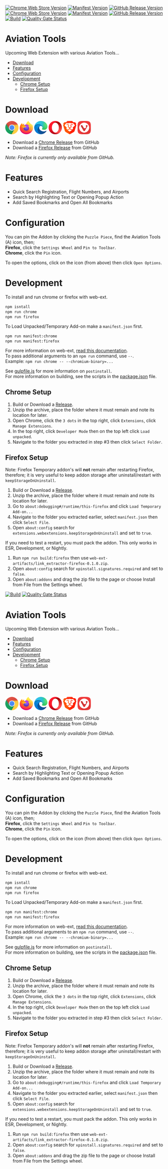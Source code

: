 [![Chrome Web Store Version](https://img.shields.io/chrome-web-store/v/cjjhackeogffajjndfhemgniokonimin?label=chrome&logo=googlechrome)](https://chrome.google.com/webstore/detail/aviation-tools/cjjhackeogffajjndfhemgniokonimin)
[![Manifest Version](https://img.shields.io/github/manifest-json/v/cssnr/aviation-tools?filename=manifest.json&logo=json&label=manifest)](https://github.com/cssnr/aviation-tools/blob/master/manifest.json)
[![GitHub Release Version](https://img.shields.io/github/v/release/cssnr/aviation-tools?logo=github)](https://github.com/cssnr/aviation-tools/releases/latest)[![Chrome Web Store Version](https://img.shields.io/chrome-web-store/v/cjjhackeogffajjndfhemgniokonimin?label=chrome&logo=googlechrome)](https://chrome.google.com/webstore/detail/aviation-tools/cjjhackeogffajjndfhemgniokonimin)
[![Manifest Version](https://img.shields.io/github/manifest-json/v/cssnr/aviation-tools?filename=manifest.json&logo=json&label=manifest)](https://github.com/cssnr/aviation-tools/blob/master/manifest.json)
[![GitHub Release Version](https://img.shields.io/github/v/release/cssnr/aviation-tools?logo=github)](https://github.com/cssnr/aviation-tools/releases/latest)
[![Build](https://github.com/cssnr/aviation-tools/actions/workflows/build.yaml/badge.svg)](https://github.com/cssnr/aviation-tools/actions/workflows/build.yaml)
[![Quality Gate Status](https://sonarcloud.io/api/project_badges/measure?project=cssnr_aviation-tools&metric=alert_status&label=quality)](https://sonarcloud.io/summary/overall?id=cssnr_aviation-tools)
# Aviation Tools

Upcoming Web Extension with various Aviation Tools...

*   [Download](#download)
*   [Features](#features)
*   [Configuration](#configuration)
*   [Development](#development)
    -   [Chrome Setup](#chrome-setup)
    -   [Firefox Setup](#firefox-setup)

# Download

<a href="https://chrome.google.com/webstore/detail/aviation-tools/cjjhackeogffajjndfhemgniokonimin" target="_blank">
    <img alt="Chrome" src="https://raw.githubusercontent.com/raivo-otp/issuer-icons/master/vectors/google.com/google-chrome.svg" width="42" height="42" /></a>
<a href="https://github.com/cssnr/aviation-tools/releases/latest/download/aviation_tools-firefox.xpi" target="_blank">
    <img alt="Firefox" src="https://raw.githubusercontent.com/raivo-otp/issuer-icons/master/vectors/firefox.com/firefox.svg" width="42" height="42" /></a>
<a href="https://chrome.google.com/webstore/detail/aviation-tools/cjjhackeogffajjndfhemgniokonimin" target="_blank">
    <img alt="Edge" src="https://raw.githubusercontent.com/raivo-otp/issuer-icons/master/vectors/microsoft.com/microsoft-edge.svg" width="42" height="42" /></a>
<a href="https://chrome.google.com/webstore/detail/aviation-tools/cjjhackeogffajjndfhemgniokonimin" target="_blank">
    <img alt="Opera" src="https://raw.githubusercontent.com/raivo-otp/issuer-icons/master/vectors/opera.com/opera.svg" width="42" height="42" /></a>
<a href="https://chrome.google.com/webstore/detail/aviation-tools/cjjhackeogffajjndfhemgniokonimin" target="_blank">
    <img alt="Brave" src="https://raw.githubusercontent.com/raivo-otp/issuer-icons/master/vectors/brave.com/brave.svg" width="42" height="42" /></a>
<a href="https://chrome.google.com/webstore/detail/aviation-tools/cjjhackeogffajjndfhemgniokonimin" target="_blank">
    <img alt="Vivaldi" src="https://raw.githubusercontent.com/raivo-otp/issuer-icons/master/vectors/vivaldi.com/vivaldi.svg" width="42" height="42" /></a>

  
*   Download a [Chrome Release](https://github.com/cssnr/aviation-tools/releases/latest/download/aviation_tools-chrome.crx) from GitHub
*   Download a [Firefox Release](https://github.com/cssnr/aviation-tools/releases/latest/download/aviation_tools-firefox.xpi) from GitHub

_Note: Firefox is currently only available from GitHub._

# Features

*   Quick Search Registration, Flight Numbers, and Airports
*   Search by Highlighting Text or Opening Popup Action
*   Add Saved Bookmarks and Open All Bookmarks

# Configuration

You can pin the Addon by clicking the `Puzzle Piece`, find the Aviation Tools (A) icon, then;  
**Firefox**, click the `Settings Wheel` and `Pin to Toolbar`.  
**Chrome**, click the `Pin` icon.  

To open the options, click on the icon (from above) then click `Open Options`.

# Development

To install and run chrome or firefox with web-ext.
```shell
npm isntall
npm run chrome
npm run firefox
```

To Load Unpacked/Temporary Add-on make a `manifest.json` first.
```shell
npm run manifest:chrome
npm run manifest:firefox
```

For more information on web-ext, [read this documentation](https://extensionworkshop.com/documentation/develop/web-ext-command-reference/).  
To pass additional arguments to an `npm run` command, use `--`.  
Example: `npm run chrome -- --chromium-binary=...`  

See [gulpfile.js](gulpfile.js) for more information on `postinstall`.  
For more information on building, see the scripts in the [package.json](package.json) file.  

## Chrome Setup

1.  Build or Download a [Release](https://github.com/cssnr/aviation-tools/releases).
1.  Unzip the archive, place the folder where it must remain and note its location for later.
1.  Open Chrome, click the `3 dots` in the top right, click `Extensions`, click `Manage Extensions`.
1.  In the top right, click `Developer Mode` then on the top left click `Load unpacked`.
1.  Navigate to the folder you extracted in step #3 then click `Select Folder`.

## Firefox Setup

Note: Firefox Temporary addon's will **not** remain after restarting Firefox, therefore;
it is very useful to keep addon storage after uninstall/restart with `keepStorageOnUninstall`.

1.  Build or Download a [Release](https://github.com/cssnr/aviation-tools/releases).
1.  Unzip the archive, place the folder where it must remain and note its location for later.
1.  Go to `about:debugging#/runtime/this-firefox` and click `Load Temporary Add-on...`
1.  Navigate to the folder you extracted earlier, select `manifest.json` then click `Select File`.
1.  Open `about:config` search for `extensions.webextensions.keepStorageOnUninstall` and set to `true`.

If you need to test a restart, you must pack the addon. This only works in ESR, Development, or Nightly.

1.  Run `npm run build:firefox` then use `web-ext-artifacts/link_extractor-firefox-0.1.0.zip`.
1.  Open `about:config` search for `xpinstall.signatures.required` and set to `false`.
1.  Open `about:addons` and drag the zip file to the page or choose Install from File from the Settings wheel.

[![Build](https://github.com/cssnr/aviation-tools/actions/workflows/build.yaml/badge.svg)](https://github.com/cssnr/aviation-tools/actions/workflows/build.yaml)
[![Quality Gate Status](https://sonarcloud.io/api/project_badges/measure?project=cssnr_aviation-tools&metric=alert_status&label=quality)](https://sonarcloud.io/summary/overall?id=cssnr_aviation-tools)
# Aviation Tools

Upcoming Web Extension with various Aviation Tools...

*   [Download](#download)
*   [Features](#features)
*   [Configuration](#configuration)
*   [Development](#development)
    -   [Chrome Setup](#chrome-setup)
    -   [Firefox Setup](#firefox-setup)

# Download

<a href="https://chrome.google.com/webstore/detail/aviation-tools/cjjhackeogffajjndfhemgniokonimin" target="_blank">
    <img alt="Chrome" src="https://raw.githubusercontent.com/raivo-otp/issuer-icons/master/vectors/google.com/google-chrome.svg" width="42" height="42" /></a>
<a href="https://github.com/cssnr/aviation-tools/releases/latest/download/aviation_tools-firefox.xpi" target="_blank">
    <img alt="Firefox" src="https://raw.githubusercontent.com/raivo-otp/issuer-icons/master/vectors/firefox.com/firefox.svg" width="42" height="42" /></a>
<a href="https://chrome.google.com/webstore/detail/aviation-tools/cjjhackeogffajjndfhemgniokonimin" target="_blank">
    <img alt="Edge" src="https://raw.githubusercontent.com/raivo-otp/issuer-icons/master/vectors/microsoft.com/microsoft-edge.svg" width="42" height="42" /></a>
<a href="https://chrome.google.com/webstore/detail/aviation-tools/cjjhackeogffajjndfhemgniokonimin" target="_blank">
    <img alt="Opera" src="https://raw.githubusercontent.com/raivo-otp/issuer-icons/master/vectors/opera.com/opera.svg" width="42" height="42" /></a>
<a href="https://chrome.google.com/webstore/detail/aviation-tools/cjjhackeogffajjndfhemgniokonimin" target="_blank">
    <img alt="Brave" src="https://raw.githubusercontent.com/raivo-otp/issuer-icons/master/vectors/brave.com/brave.svg" width="42" height="42" /></a>
<a href="https://chrome.google.com/webstore/detail/aviation-tools/cjjhackeogffajjndfhemgniokonimin" target="_blank">
    <img alt="Vivaldi" src="https://raw.githubusercontent.com/raivo-otp/issuer-icons/master/vectors/vivaldi.com/vivaldi.svg" width="42" height="42" /></a>


*   Download a [Chrome Release](https://github.com/cssnr/aviation-tools/releases/latest/download/aviation_tools-chrome.crx) from GitHub
*   Download a [Firefox Release](https://github.com/cssnr/aviation-tools/releases/latest/download/aviation_tools-firefox.xpi) from GitHub

_Note: Firefox is currently only available from GitHub._

# Features

*   Quick Search Registration, Flight Numbers, and Airports
*   Search by Highlighting Text or Opening Popup Action
*   Add Saved Bookmarks and Open All Bookmarks

# Configuration

You can pin the Addon by clicking the `Puzzle Piece`, find the Aviation Tools (A) icon, then;  
**Firefox**, click the `Settings Wheel` and `Pin to Toolbar`.  
**Chrome**, click the `Pin` icon.  

To open the options, click on the icon (from above) then click `Open Options`.

# Development

To install and run chrome or firefox with web-ext.
```shell
npm isntall
npm run chrome
npm run firefox
```

To Load Unpacked/Temporary Add-on make a `manifest.json` first.
```shell
npm run manifest:chrome
npm run manifest:firefox
```

For more information on web-ext, [read this documentation](https://extensionworkshop.com/documentation/develop/web-ext-command-reference/).  
To pass additional arguments to an `npm run` command, use `--`.  
Example: `npm run chrome -- --chromium-binary=...`  

See [gulpfile.js](gulpfile.js) for more information on `postinstall`.  
For more information on building, see the scripts in the [package.json](package.json) file.  

## Chrome Setup

1.  Build or Download a [Release](https://github.com/cssnr/aviation-tools/releases).
1.  Unzip the archive, place the folder where it must remain and note its location for later.
1.  Open Chrome, click the `3 dots` in the top right, click `Extensions`, click `Manage Extensions`.
1.  In the top right, click `Developer Mode` then on the top left click `Load unpacked`.
1.  Navigate to the folder you extracted in step #3 then click `Select Folder`.

## Firefox Setup

Note: Firefox Temporary addon's will **not** remain after restarting Firefox, therefore;
it is very useful to keep addon storage after uninstall/restart with `keepStorageOnUninstall`.

1.  Build or Download a [Release](https://github.com/cssnr/aviation-tools/releases).
1.  Unzip the archive, place the folder where it must remain and note its location for later.
1.  Go to `about:debugging#/runtime/this-firefox` and click `Load Temporary Add-on...`
1.  Navigate to the folder you extracted earlier, select `manifest.json` then click `Select File`.
1.  Open `about:config` search for `extensions.webextensions.keepStorageOnUninstall` and set to `true`.

If you need to test a restart, you must pack the addon. This only works in ESR, Development, or Nightly.

1.  Run `npm run build:firefox` then use `web-ext-artifacts/link_extractor-firefox-0.1.0.zip`.
1.  Open `about:config` search for `xpinstall.signatures.required` and set to `false`.
1.  Open `about:addons` and drag the zip file to the page or choose Install from File from the Settings wheel.
